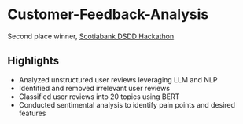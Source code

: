 # Customer-Feedback-Analysis
Second place winner, [Scotiabank DSDD Hackathon](https://uwaterloo.ca/statistics-and-actuarial-science/events/scotiabank-data-science-discovery-days-2024)

## Highlights
- Analyzed unstructured user reviews leveraging LLM and NLP
- Identified and removed irrelevant user reviews
- Classified user reviews into 20 topics using BERT
- Conducted sentimental analysis to identify pain points and desired features
